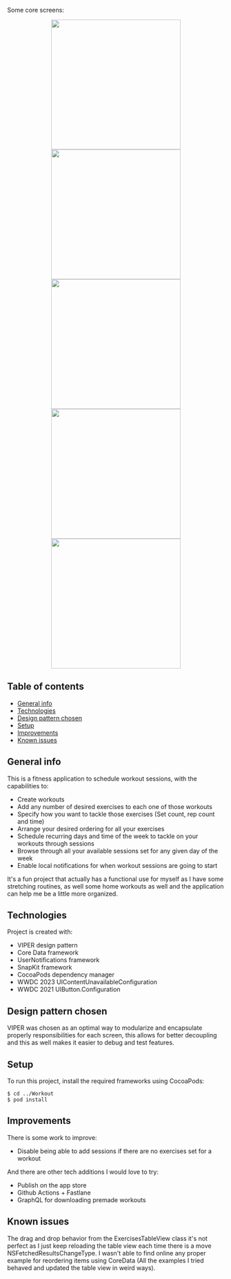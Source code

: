 Some core screens:

<p align = "center">
<img src="README-images/Workout-summary.png" width="300"> <img src="README-images/Exercises.png" width="300">
<img src="README-images/Session-form.png" width="300"> <img src="README-images/Scheduled-sessions.png" width="300">
<img src="README-images/Settings.png" width="300">
</p>

## Table of contents
* [General info](#general-info)
* [Technologies](#technologies)
* [Design pattern chosen](#design-pattern-chosen)
* [Setup](#setup)
* [Improvements](#improvements)
* [Known issues](#known-issues)

## General info

This is a fitness application to schedule workout sessions, with the capabilities to:
- Create workouts
- Add any number of desired exercises to each one of those workouts
- Specify how you want to tackle those exercises (Set count, rep count and time)
- Arrange your desired ordering for all your exercises
- Schedule recurring days and time of the week to tackle on your workouts through sessions
- Browse through all your available sessions set for any given day of the week
- Enable local notifications for when workout sessions are going to start

It's a fun project that actually has a functional use for myself as I have some stretching routines, as well some home workouts as well and the application can help me be a little more organized.
	
## Technologies
Project is created with:
* VIPER design pattern
* Core Data framework
* UserNotifications framework
* SnapKit framework
* CocoaPods dependency manager
* WWDC 2023 UIContentUnavailableConfiguration
* WWDC 2021 UIButton.Configuration

## Design pattern chosen
VIPER was chosen as an optimal way to modularize and encapsulate properly responsibilities for each screen, this allows for better decoupling and this as well makes it easier to debug and test features.
	
## Setup
To run this project, install the required frameworks using CocoaPods:

```
$ cd ../Workout
$ pod install
```

## Improvements
There is some work to improve:
* Disable being able to add sessions if there are no exercises set for a workout

And there are other tech additions I would love to try:
* Publish on the app store
* Github Actions + Fastlane
* GraphQL for downloading premade workouts

## Known issues
The drag and drop behavior from the ExercisesTableView class it's not perfect as I just keep reloading the table view each time there is a move NSFetchedResultsChangeType. I wasn't able to find online any proper example for reordering items using CoreData (All the examples I tried behaved and updated the table view in weird ways).

